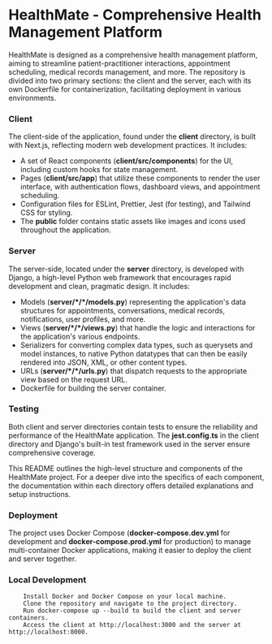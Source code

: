 # HealthMate - Comprehensive Health Management Platform

HealthMate is designed as a comprehensive health management platform, aiming to streamline patient-practitioner interactions, appointment scheduling, medical records management, and more. The repository is divided into two primary sections: the client and the server, each with its own Dockerfile for containerization, facilitating deployment in various environments.

### Client

The client-side of the application, found under the **client** directory, is built with Next.js, reflecting modern web development practices. It includes:

- A set of React components (**client/src/components**) for the UI, including custom hooks for state management.
- Pages (**client/src/app**) that utilize these components to render the user interface, with authentication flows, dashboard views, and appointment scheduling.
- Configuration files for ESLint, Prettier, Jest (for testing), and Tailwind CSS for styling.
- The **public** folder contains static assets like images and icons used throughout the application.

### Server

The server-side, located under the **server** directory, is developed with Django, a high-level Python web framework that encourages rapid development and clean, pragmatic design. It includes:

- Models (**server/\*/\*/models.py**) representing the application's data structures for appointments, conversations, medical records, notifications, user profiles, and more.
- Views (**server/\*/\*/views.py**) that handle the logic and interactions for the application's various endpoints.
- Serializers for converting complex data types, such as querysets and model instances, to native Python datatypes that can then be easily rendered into JSON, XML, or other content types.
- URLs (**server/\*/\*/urls.py**) that dispatch requests to the appropriate view based on the request URL.
- Dockerfile for building the server container.

### Testing

Both client and server directories contain tests to ensure the reliability and performance of the HealthMate application. The **jest.config.ts** in the client directory and Django's built-in test framework used in the server ensure comprehensive coverage.

This README outlines the high-level structure and components of the HealthMate project. For a deeper dive into the specifics of each component, the documentation within each directory offers detailed explanations and setup instructions.

### Deployment

The project uses Docker Compose (**docker-compose.dev.yml** for development and **docker-compose.prod.yml** for production) to manage multi-container Docker applications, making it easier to deploy the client and server together.

### Local Development

        Install Docker and Docker Compose on your local machine.
        Clone the repository and navigate to the project directory.
        Run docker-compose up --build to build the client and server containers.
        Access the client at http://localhost:3000 and the server at http://localhost:8000.
